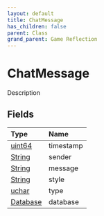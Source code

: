 ```yaml
---
layout: default
title: ChatMessage
has_children: false
parent: Class
grand_parent: Game Reflection
---
```

# ChatMessage
Description 

## Fields

| Type | Name |
|:----------|:--------------|
| [uint64](/riftbreaker-wiki/docs/game-reflection/components/uint64/) | timestamp |
| [String](/riftbreaker-wiki/docs/game-reflection/components/string/) | sender |
| [String](/riftbreaker-wiki/docs/game-reflection/components/string/) | message |
| [String](/riftbreaker-wiki/docs/game-reflection/components/string/) | style |
| [uchar](/riftbreaker-wiki/docs/game-reflection/enums/uchar/) | type |
| [Database](/riftbreaker-wiki/docs/game-reflection/components/database/) | database |

